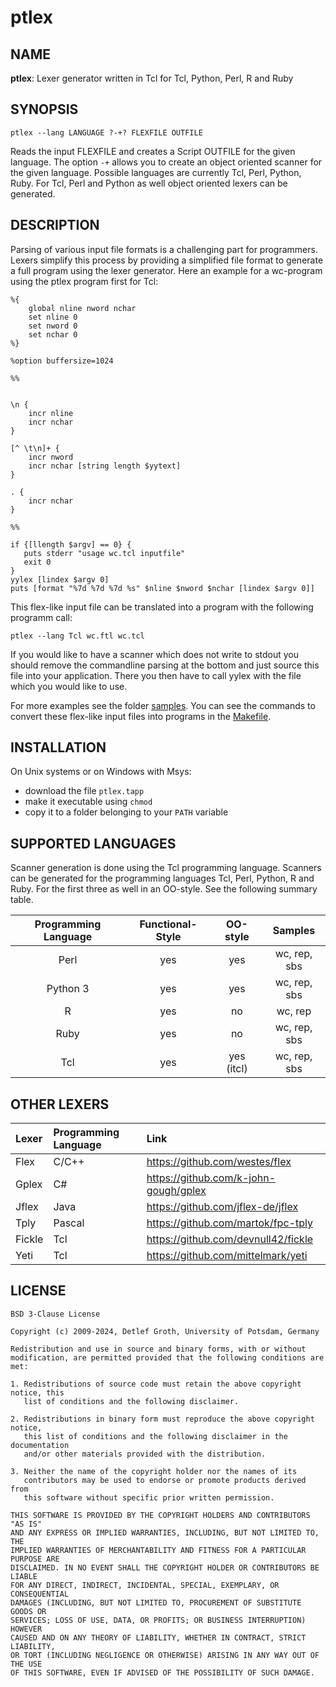 # ptlex

## NAME

__ptlex__: Lexer generator written in Tcl for Tcl, Python, Perl, R and Ruby

## SYNOPSIS

```
ptlex --lang LANGUAGE ?-+? FLEXFILE OUTFILE
```

Reads the input FLEXFILE and creates a Script OUTFILE for the given  language.
The option `-+` allows you to create an object oriented  scanner for the given
language.  Possible  languages are currently Tcl, Perl, Python, Ruby. For Tcl,
Perl and Python as well object oriented lexers can be generated.

## DESCRIPTION

Parsing of various input file formats is a challenging  part for  programmers.
Lexers simplify this process by providing a simplified file format to generate
a full  program  using the lexer  generator.  Here an example for a wc-program
using the ptlex program first for Tcl:


```
%{
    global nline nword nchar
    set nline 0
    set nword 0
    set nchar 0
%}

%option buffersize=1024

%%


\n {
    incr nline
    incr nchar
}

[^ \t\n]+ {
    incr nword
    incr nchar [string length $yytext]
}

. {
    incr nchar
}

%%

if {[llength $argv] == 0} {
   puts stderr "usage wc.tcl inputfile"
   exit 0
}
yylex [lindex $argv 0]
puts [format "%7d %7d %7d %s" $nline $nword $nchar [lindex $argv 0]]
```

This flex-like input file can be translated into a program with the following programm call:

```
ptlex --lang Tcl wc.ftl wc.tcl
```

If you would like to have a scanner  which does not write to stdout you should
remove the  commandline  parsing at the bottom and just  source this file into
your  application.  There you then have to call  yylex with the file which you
would like to use.


For more examples see the folder  [samples](samples). You can see the commands
to   convert   these    flex-like   input   files   into   programs   in   the
[Makefile](Makefile).

## INSTALLATION

On Unix systems or on Windows with Msys: 

- download the file `ptlex.tapp`
- make it executable  using `chmod`
- copy it to a folder belonging to your `PATH` variable

## SUPPORTED LANGUAGES

Scanner generation is done using the Tcl programming language. Scanners can be
generated for the programming languages Tcl, Perl, Python, R and Ruby. For the
first three as well in an OO-style. See the following summary table.

| Programming Language | Functional-Style | OO-style   | Samples      |
|:--------------------:|:----------------:|:----------:|:------------:|
| Perl                 | yes              | yes        | wc, rep, sbs |
| Python 3             | yes              | yes        | wc, rep, sbs |
| R                    | yes              | no         | wc, rep      |
| Ruby                 | yes              | no         | wc, rep, sbs |
| Tcl                  | yes              | yes (itcl) | wc, rep, sbs |

## OTHER LEXERS

| Lexer                | Programming Language | Link                                  |
|:---------------------|:---------------------|:--------------------------------------|
| Flex                 | C/C++                | https://github.com/westes/flex        |
| Gplex                | C#                   | https://github.com/k-john-gough/gplex | 
| Jflex                | Java                 | https://github.com/jflex-de/jflex     |
| Tply                 | Pascal               | https://github.com/martok/fpc-tply    |
| Fickle               | Tcl                  | https://github.com/devnull42/fickle   |
| Yeti                 | Tcl                  | https://github.com/mittelmark/yeti    |

## LICENSE

```
BSD 3-Clause License

Copyright (c) 2009-2024, Detlef Groth, University of Potsdam, Germany

Redistribution and use in source and binary forms, with or without
modification, are permitted provided that the following conditions are met:

1. Redistributions of source code must retain the above copyright notice, this
   list of conditions and the following disclaimer.

2. Redistributions in binary form must reproduce the above copyright notice,
   this list of conditions and the following disclaimer in the documentation
   and/or other materials provided with the distribution.

3. Neither the name of the copyright holder nor the names of its
   contributors may be used to endorse or promote products derived from
   this software without specific prior written permission.

THIS SOFTWARE IS PROVIDED BY THE COPYRIGHT HOLDERS AND CONTRIBUTORS "AS IS"
AND ANY EXPRESS OR IMPLIED WARRANTIES, INCLUDING, BUT NOT LIMITED TO, THE
IMPLIED WARRANTIES OF MERCHANTABILITY AND FITNESS FOR A PARTICULAR PURPOSE ARE
DISCLAIMED. IN NO EVENT SHALL THE COPYRIGHT HOLDER OR CONTRIBUTORS BE LIABLE
FOR ANY DIRECT, INDIRECT, INCIDENTAL, SPECIAL, EXEMPLARY, OR CONSEQUENTIAL
DAMAGES (INCLUDING, BUT NOT LIMITED TO, PROCUREMENT OF SUBSTITUTE GOODS OR
SERVICES; LOSS OF USE, DATA, OR PROFITS; OR BUSINESS INTERRUPTION) HOWEVER
CAUSED AND ON ANY THEORY OF LIABILITY, WHETHER IN CONTRACT, STRICT LIABILITY,
OR TORT (INCLUDING NEGLIGENCE OR OTHERWISE) ARISING IN ANY WAY OUT OF THE USE
OF THIS SOFTWARE, EVEN IF ADVISED OF THE POSSIBILITY OF SUCH DAMAGE.
```
